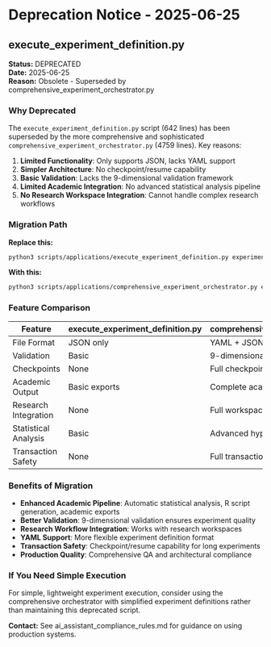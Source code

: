 # Deprecation Notice - 2025-06-25

## execute_experiment_definition.py

**Status:** DEPRECATED  
**Date:** 2025-06-25  
**Reason:** Obsolete - Superseded by comprehensive_experiment_orchestrator.py

### Why Deprecated

The `execute_experiment_definition.py` script (642 lines) has been superseded by the more comprehensive and sophisticated `comprehensive_experiment_orchestrator.py` (4759 lines). Key reasons:

1. **Limited Functionality**: Only supports JSON, lacks YAML support
2. **Simpler Architecture**: No checkpoint/resume capability
3. **Basic Validation**: Lacks the 9-dimensional validation framework
4. **Limited Academic Integration**: No advanced statistical analysis pipeline
5. **No Research Workspace Integration**: Cannot handle complex research workflows

### Migration Path

**Replace this:**
```bash
python3 scripts/applications/execute_experiment_definition.py experiment.json
```

**With this:**
```bash
python3 scripts/applications/comprehensive_experiment_orchestrator.py experiment.yaml
```

### Feature Comparison

| Feature | execute_experiment_definition.py | comprehensive_experiment_orchestrator.py |
|---------|-----------------------------------|-------------------------------------------|
| File Format | JSON only | YAML + JSON |
| Validation | Basic | 9-dimensional framework |
| Checkpoints | None | Full checkpoint/resume |
| Academic Output | Basic exports | Complete academic pipeline |
| Research Integration | None | Full workspace integration |
| Statistical Analysis | Basic | Advanced hypothesis testing |
| Transaction Safety | None | Full transaction integrity |

### Benefits of Migration

- **Enhanced Academic Pipeline**: Automatic statistical analysis, R script generation, academic exports
- **Better Validation**: 9-dimensional validation ensures experiment quality
- **Research Workflow Integration**: Works with research workspaces
- **YAML Support**: More flexible experiment definition format
- **Transaction Safety**: Checkpoint/resume capability for long experiments
- **Production Quality**: Comprehensive QA and architectural compliance

### If You Need Simple Execution

For simple, lightweight experiment execution, consider using the comprehensive orchestrator with simplified experiment definitions rather than maintaining this deprecated script.

**Contact:** See ai_assistant_compliance_rules.md for guidance on using production systems. 